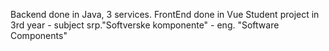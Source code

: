 Backend done in Java, 3 services.
FrontEnd done in Vue
Student project in 3rd year - subject srp."Softverske komponente" - eng. "Software Components"
